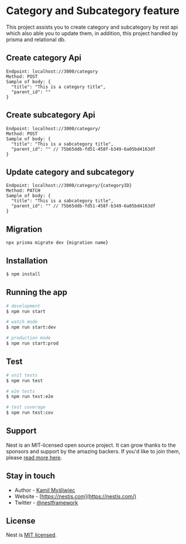 # Category and Subcategory feature

This project assists you to create category and subcategory by rest api which  also able you to update them, in addition, this project handled by prisma and relational db.

## Create category Api
    Endpoint: localhost://3000/category
    Method: POST
    Sample of body: {
      "title": "This is a category title",
      "parent_id": ""
    }

## Create subcategory Api
    Endpoint: localhost://3000/category/
    Method: POST
    Sample of body: {
      "title": "This is a sabcategory title",
      "parent_id": "" // 75b65ddb-fd51-458f-b349-6a05bd4163df
    }

## Update category and subcategory
    Endpoint: localhost://3000/category/{categoryID}
    Method: PATCH
    Sample of body: {
      "title": "This is a sabcategory title",
      "parent_id": "" // 75b65ddb-fd51-458f-b349-6a05bd4163df
    }  

## Migration
    npx prisma migrate dev {migration name}  

## Installation

```bash
$ npm install
```

## Running the app

```bash
# development
$ npm run start

# watch mode
$ npm run start:dev

# production mode
$ npm run start:prod
```

## Test

```bash
# unit tests
$ npm run test

# e2e tests
$ npm run test:e2e

# test coverage
$ npm run test:cov
```

## Support

Nest is an MIT-licensed open source project. It can grow thanks to the sponsors and support by the amazing backers. If you'd like to join them, please [read more here](https://docs.nestjs.com/support).

## Stay in touch

- Author - [Kamil Myśliwiec](https://kamilmysliwiec.com)
- Website - [https://nestjs.com](https://nestjs.com/)
- Twitter - [@nestframework](https://twitter.com/nestframework)

## License

Nest is [MIT licensed](LICENSE).
